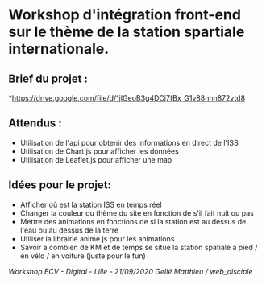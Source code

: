 # Workshop d'intégration front-end sur le thème de la station spartiale internationale.

## Brief du projet :
*https://drive.google.com/file/d/1jIGeoB3g4DCj7fBx_G1v88nhn872vtd8

## Attendus :
- Utilisation de l'api pour obtenir des informations en direct de l'ISS
- Utilisation de Chart.js pour afficher les données
- Utilisation de Leaflet.js pour afficher une map

## Idées pour le projet:
- Afficher où est la station ISS en temps réel
- Changer la couleur du thème du site en fonction de s'il fait nuit ou pas
- Mettre des animations en fonctions de si la station est au dessus de l'eau ou au dessus de la terre
- Utiliser la librairie anime.js pour les animations
- Savoir a combien de KM et de temps se situe la station spatiale à pied / en vélo / en voiture (juste pour le fun)


*Workshop ECV - Digital - Lille - 21/09/2020*
*Gellé Matthieu / web_disciple*
